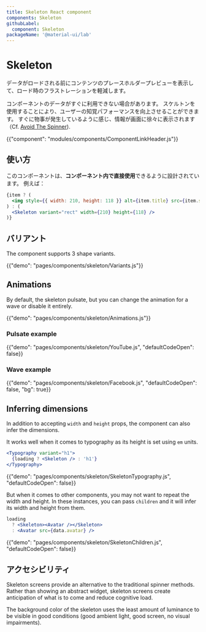 ```yaml
---
title: Skeleton React component
components: Skeleton
githubLabel:
  component: Skeleton
packageName: '@material-ui/lab'
---
```


# Skeleton

<p class="description">データがロードされる前にコンテンツのプレースホルダープレビューを表示して、ロード時のフラストレーションを軽減します。</p>

コンポーネントのデータがすぐに利用できない場合があります。 スケルトンを使用することにより、ユーザーの知覚パフォーマンスを向上させることができます。 すぐに物事が発生しているように感じ、情報が画面に徐々に表示されます（Cf. [Avoid The Spinner](https://www.lukew.com/ff/entry.asp?1797)).

{{"component": "modules/components/ComponentLinkHeader.js"}}

## 使い方

このコンポーネントは、**コンポーネント内で直接使用**できるように設計されています。 例えば：

```jsx
{item ? (
  <img style={{ width: 210, height: 118 }} alt={item.title} src={item.src} />
) : (
  <Skeleton variant="rect" width={210} height={118} />
)}
```

## バリアント

The component supports 3 shape variants.

{{"demo": "pages/components/skeleton/Variants.js"}}

## Animations

By default, the skeleton pulsate, but you can change the animation for a wave or disable it entirely.

{{"demo": "pages/components/skeleton/Animations.js"}}

### Pulsate example

{{"demo": "pages/components/skeleton/YouTube.js", "defaultCodeOpen": false}}

### Wave example

{{"demo": "pages/components/skeleton/Facebook.js", "defaultCodeOpen": false, "bg": true}}

## Inferring dimensions

In addition to accepting `width` and `height` props, the component can also infer the dimensions.

It works well when it comes to typography as its height is set using `em` units.

```jsx
<Typography variant="h1">
  {loading ? <Skeleton /> : 'h1'}
</Typography>
```

{{"demo": "pages/components/skeleton/SkeletonTypography.js", "defaultCodeOpen": false}}

But when it comes to other components, you may not want to repeat the width and height. In these instances, you can pass `children` and it will infer its width and height from them.

```jsx
loading
  ? <Skeleton><Avatar /></Skeleton>
  : <Avatar src={data.avatar} />
```

{{"demo": "pages/components/skeleton/SkeletonChildren.js", "defaultCodeOpen": false}}

## アクセシビリティ

Skeleton screens provide an alternative to the traditional spinner methods. Rather than showing an abstract widget, skeleton screens create anticipation of what is to come and reduce cognitive load.

The background color of the skeleton uses the least amount of luminance to be visible in good conditions (good ambient light, good screen, no visual impairments).
